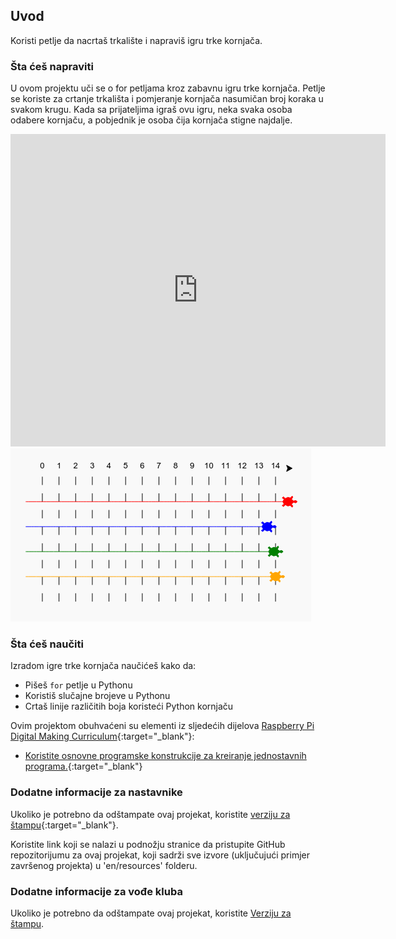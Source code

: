 ## Uvod

Koristi petlje da nacrtaš trkalište i napraviš igru trke kornjača.

### Šta ćeš napraviti

U ovom projektu uči se o for petljama kroz zabavnu igru trke kornjača. Petlje se koriste za crtanje trkališta i pomjeranje kornjača nasumičan broj koraka u svakom krugu. Kada sa prijateljima igraš ovu igru, neka svaka osoba odabere kornjaču, a pobjednik je osoba čija kornjača stigne najdalje.

<div class="trinket">
  <iframe src="https://trinket.io/embed/python/4cd2855618?outputOnly=true&start=result" width="600" height="500" frameborder="0" marginwidth="0" marginheight="0" allowfullscreen>
  </iframe>
  <img src="images/race-finished.png">
</div>

### Šta ćeš naučiti

Izradom igre trke kornjača naučićeš kako da:

+ Pišeš `for` petlje u Pythonu
+ Koristiš slučajne brojeve u Pythonu
+ Crtaš linije različitih boja koristeći Python kornjaču

Ovim projektom obuhvaćeni su elementi iz sljedećih dijelova [Raspberry Pi Digital Making Curriculum](http://rpf.io/curriculum){:target="_blank"}:

+ [Koristite osnovne programske konstrukcije za kreiranje jednostavnih programa.](https://www.raspberrypi.org/curriculum/programming/creator/){:target="_blank"}

### Dodatne informacije za nastavnike

Ukoliko je potrebno da odštampate ovaj projekat, koristite [verziju za štampu](https://projects.raspberrypi.org/me-ME/projects/turtle-race/print){:target="_blank"}.

Koristite link koji se nalazi u podnožju stranice da pristupite GitHub repozitorijumu za ovaj projekat, koji sadrži sve izvore (uključujući primjer završenog projekta) u 'en/resources' folderu.

### Dodatne informacije za vođe kluba

Ukoliko je potrebno da odštampate ovaj projekat, koristite [Verziju za štampu](https://projects.raspberrypi.org/me-ME/projects/turtle-race/print).